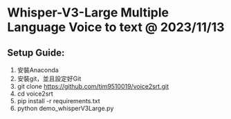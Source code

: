 # Whisper-V3-Large Multiple Language Voice to text @ 2023/11/13

## Setup Guide:
1. 安裝Anaconda
2. 安裝git，並且設定好Git
3. git clone https://github.com/tim9510019/voice2srt.git
4. cd voice2srt
5. pip install -r requirements.txt​
6. python demo_whisperV3Large.py